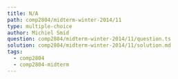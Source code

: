 ```yaml
---
title: N/A
path: comp2804/midterm-winter-2014/11
type: multiple-choice
author: Michiel Smid
question: comp2804/midterm-winter-2014/11/question.ts
solution: comp2804/midterm-winter-2014/11/solution.md
tags:
  - comp2804
  - comp2804-midterm
---
```

